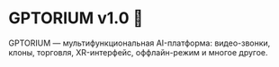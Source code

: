 # GPTORIUM v1.0 🚀

GPTORIUM — мультифункциональная AI-платформа: видео-звонки, клоны, торговля, XR-интерфейс, оффлайн-режим и многое другое.